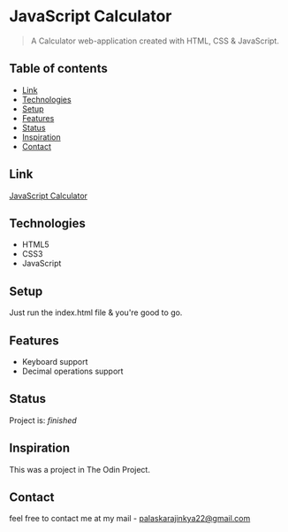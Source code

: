 ﻿# JavaScript Calculator
> A Calculator web-application created with HTML, CSS & JavaScript.

## Table of contents
* [Link](#link)
* [Technologies](#technologies)
* [Setup](#setup)
* [Features](#features)
* [Status](#status)
* [Inspiration](#inspiration)
* [Contact](#contact)


## Link
[JavaScript Calculator](https://ajinkyap22.github.io/calculator-js/)


## Technologies
* HTML5
* CSS3
* JavaScript


## Setup
Just run the index.html file & you're good to go.


## Features
* Keyboard support
* Decimal operations support


## Status
Project is:  _finished_

## Inspiration
This was a project in The Odin Project.

## Contact
feel free to contact me at my mail - palaskarajinkya22@gmail.com
